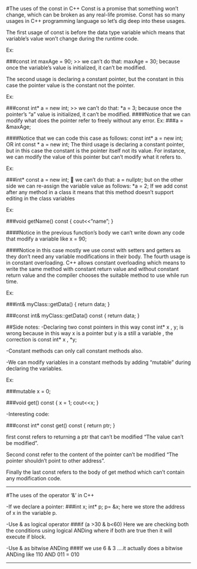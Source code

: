 #The uses of the const in C++
Const is a promise that something won’t change, which can be broken as any real-life promise.
Const has so many usages in C++ programming language so let’s dig deep into these usages.

The first usage of const is before the data type variable which means that variable’s value won’t change during the runtime code.

Ex:

###const int maxAge = 90; >> we can’t do that: maxAge = 30; because once the variable’s value is initialized, it can’t be modified.

The second usage is declaring a constant pointer, but the constant in this case the pointer value is the constant not the pointer.

Ex:

###const int* a = new int; >> we can’t do that: *a = 3; because once the pointer’s “a” value is initialized, it can’t be modified.
####Notice that we can modify what does the pointer refer to freely without any error.
Ex: 
###a = &maxAge;

####Notice that we can code this case as follows: const int* a = new int; OR int const * a = new int;
The third usage is declaring a constant pointer, but in this case the constant is the pointer itself not its value. For instance, we can modify the value of this pointer but can’t modify what it refers to.

Ex:

###int* const a = new int;  we can’t do that: a = nullptr; but on the other side we can re-assign the variable value as follows: *a = 2;
If we add const after any method in a class it means that this method doesn’t support editing in the class variables

Ex:

###void getName() const { cout<<”name”; }

####Notice in the previous function’s body we can’t write down any code that modify a variable like x = 90;

####Notice in this case mostly we use const with setters and getters as they don’t need any variable modifications in their body.
The fourth usage is in constant overloading. C++ allows constant overloading which means to write the same  method with constant return value and without constant return value and the compiler chooses the suitable method to use while run time.

Ex:

###int& myClass::getData() { return data; }

###const int& myClass::getData() const { return data; }

##Side notes:
-Declaring two const pointers in this way const int* x , y; is wrong because in this way x is a pointer but y is a still a variable , the correction is const int* x , *y;

-Constant methods can only call constant methods also.

-We can modify variables in a constant methods by adding “mutable” during declaring the variables.

Ex:

###mutable x = 0;

###void get() const { x = 1; cout<<x; }

-Interesting code:

###const int* const  get() const { return ptr; }

first const refers to returning a ptr that can’t be modified “The value can’t be modified”.

Second const refer to the content of the pointer can’t be modified “The pointer shouldn’t point to other address”.

Finally the last const refers to the body of get method which can’t contain any modification code.

----------------------------------------------------------------------------------
#The uses of the operator ‘&’ in C++

-If we declare a pointer:
###int x; int* p; p= &x;
here we store the address of x in the variable p.

-Use & as logical operator
###if (a >30 & b<60)
Here we are checking both the conditions using logical ANDing where if both are true then it will execute if block.

-Use & as bitwise ANDing
###If we use 6 & 3 ….it actually does a bitwise ANDing like 110 AND 011 = 010

----------------------------------------------------------------------------------





